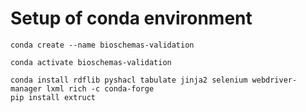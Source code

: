 # Setup of conda environment

```
conda create --name bioschemas-validation

conda activate bioschemas-validation

conda install rdflib pyshacl tabulate jinja2 selenium webdriver-manager lxml rich -c conda-forge
pip install extruct 
```
